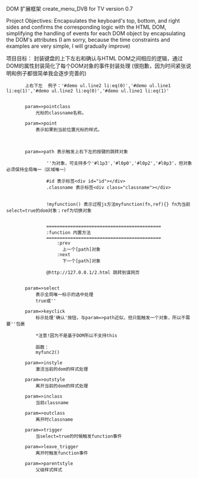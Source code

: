 ﻿
DOM 扩展框架 create_menu_DVB for TV version 0.7




Project Objectives:
Encapsulates the keyboard's top, bottom, and right sides and confirms the corresponding logic with the HTML DOM, simplifying the handling of events for each DOM object by encapsulating the DOM's attributes
(I am sorry, because the time constraints and examples are very simple, I will gradually improve)

项目目标：
封装键盘的上下左右和确认与HTML DOM之间相应的逻辑，通过DOM的属性封装简化了每个DOM对象的事件封装处理
(很抱歉，因为时间紧张说明和例子都很简单我会逐步完善的)

           上右下左  例子：'#demo ul.line2 li:eq(0)','#demo ul.line1 li:eq(1)','#demo ul.line2 li:eq(0)','#demo ul.line1 li:eq(1)'
           
           
           param=>pointclass
               光标的classname名称。
           
           param=>point
               表示如果到当前位置光标的样式。
               
           
               
           param=>path 表示触发上右下左的按键的跳转对象
           
                   ''为对象，可支持多个'#l1p3','#l0p0','#l0p2','#l0p3'，但对象必须保持全局唯一（区域唯一）
                   
                   #id 表示标签<div id="id"></div>
                   .classname 表示标签<div class="classname"></div>
                   
                   
                   !myfunction() 表示过程js方法myfunction(fn,ref){} fn为当前select=true的dom对象；ref为切换对象

                           
                   ===========================================
                   :function 内置方法
                   ===========================================
                       :prev
                         上一个[path]对象
                       :next
                         下一个[path]对象 
                   
                   @http://127.0.0.1/2.html 跳转到谋网页
                   
           
           param=>select
               表示全局唯一标示的选中处理
               true或''
           
           param=>keyclick
               标示处理'确认'按钮，与param=>path近似，但只能触发一个对象，所以不需要''包裹
               
               *注意!因为不是基于DOM所以不支持this    
               
               函数：
               myfunc2() 
               
           param=>instyle
               激活当前的dom的样式处理
               
           param=>outstyle
               离开当前的dom的样式处理
               
           param=>inclass
               当前classname
               
           param=>outclass
               离开时classname
               
           param=>trigger
               当select=true的时候触发function事件
               
           param=>leave_trigger
               离开时触发function事件

           param=>parentstyle
               父级样式样式
